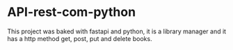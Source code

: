 # API-rest-com-python
This project was baked with fastapi and python, it is a library manager and it has a http method get, post, put and delete books.
